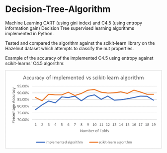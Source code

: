 # Decision-Tree-Algorithm
Machine Learning CART (using gini index) and C4.5 (using entropy information gain) Decision Tree supervised learning algorithms implemented in Python.

Tested and compared the algorithm against the scikit-learn library on the Hazelnut dataset which attempts to classify the nut properties. 

Example of the accuracy of the implemented C4.5 using entropy against scikit-learns' C4.5 algorithm:

![](images/chart1.png)
